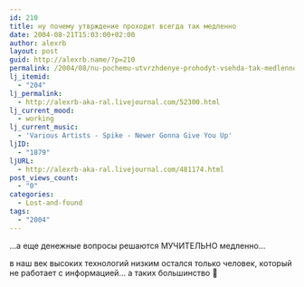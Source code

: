 ```yaml
---
id: 210
title: ну почему утврждение проходит всегда так медленно
date: 2004-08-21T15:03:00+02:00
author: alexrb
layout: post
guid: http://alexrb.name/?p=210
permalink: /2004/08/nu-pochemu-utvrzhdenye-prohodyt-vsehda-tak-medlenno/
lj_itemid:
  - "204"
lj_permalink:
  - http://alexrb-aka-ral.livejournal.com/52300.html
lj_current_mood:
  - working
lj_current_music:
  - 'Various Artists - Spike - Newer Gonna Give You Up'
ljID:
  - "1879"
ljURL:
  - http://alexrb-aka-ral.livejournal.com/481174.html
post_views_count:
  - "0"
categories:
  - Lost-and-found
tags:
  - "2004"
---
```

&#8230;а еще денежные вопросы решаются МУЧИТЕЛЬНО медленно&#8230;

в наш век высоких технологий низким остался только человек, который не работает с информацией&#8230; а таких большинство 🙁